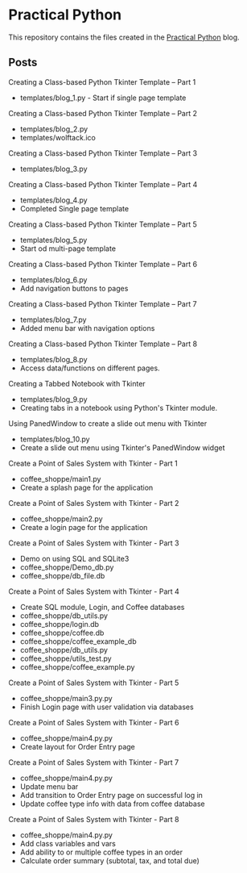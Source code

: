 # Practical Python

This repository contains the files created in the [Practical Python](https://practicalpythonnow.blogspot.com/) blog.

## Posts

Creating a Class-based Python Tkinter Template – Part 1
- templates/blog_1.py  - Start if single page template

Creating a Class-based Python Tkinter Template – Part 2
- templates/blog_2.py
- templates/wolftack.ico

Creating a Class-based Python Tkinter Template – Part 3
- templates/blog_3.py

Creating a Class-based Python Tkinter Template – Part 4
- templates/blog_4.py  
- Completed Single page template

Creating a Class-based Python Tkinter Template – Part 5
- templates/blog_5.py  
- Start od multi-page template

Creating a Class-based Python Tkinter Template – Part 6
- templates/blog_6.py  
- Add navigation buttons to pages

Creating a Class-based Python Tkinter Template – Part 7
- templates/blog_7.py  
- Added menu bar with navigation options

Creating a Class-based Python Tkinter Template – Part 8
- templates/blog_8.py  
- Access data/functions on different pages.

Creating a Tabbed Notebook with Tkinter
- templates/blog_9.py 
- Creating tabs in a notebook using Python's Tkinter module.

Using PanedWindow to create a slide out menu with Tkinter
- templates/blog_10.py  
- Create a slide out menu using Tkinter's PanedWindow widget

Create a Point of Sales System with Tkinter - Part 1
- coffee_shoppe/main1.py  
- Create a splash page for the application

Create a Point of Sales System with Tkinter - Part 2
- coffee_shoppe/main2.py  
- Create a login page for the application

Create a Point of Sales System with Tkinter - Part 3
- Demo on using SQL and SQLite3
- coffee_shoppe/Demo_db.py  
- coffee_shoppe/db_file.db

Create a Point of Sales System with Tkinter - Part 4
- Create SQL module, Login, and Coffee databases
- coffee_shoppe/db_utils.py  
- coffee_shoppe/login.db
- coffee_shoppe/coffee.db
- coffee_shoppe/coffee_example_db
- coffee_shoppe/db_utils.py
- coffee_shoppe/utils_test.py
- coffee_shoppe/coffee_example.py

Create a Point of Sales System with Tkinter - Part 5
- coffee_shoppe/main3.py.py  
- Finish Login page with user validation via databases

Create a Point of Sales System with Tkinter - Part 6
- coffee_shoppe/main4.py.py  
- Create layout for Order Entry page

Create a Point of Sales System with Tkinter - Part 7
- coffee_shoppe/main4.py.py 
- Update menu bar
- Add transition to Order Entry page on successful log in
- Update coffee type info with data from coffee database

Create a Point of Sales System with Tkinter - Part 8
- coffee_shoppe/main4.py.py 
- Add class variables and vars
- Add ability to or multiple coffee types in an order
- Calculate order summary (subtotal, tax, and total due)